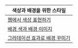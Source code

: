 | 색상과 배경을 위한 스타일 |
|----|
|[웹에서 색상 표현하기](/CSS3/03/03-1/README.md)|
|[배경 색과 배경 이미지](/CSS3/03/03-2/README.md)|
|[그라데이션 효과로 배경 꾸미기](/CSS3/03/03-3/README.md)|